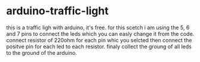 # arduino-traffic-light
this is a traffic ligh with arduino, it's free.
for this scetch i am using the 5, 6 and 7 pins to connect the leds which you can easly change it from the code.
connect resistor of 220ohm for each pin whic you selcted then connect the positve pin for each led to each resistor.
finaly collect the groung of all leds to the ground of the arduino.
